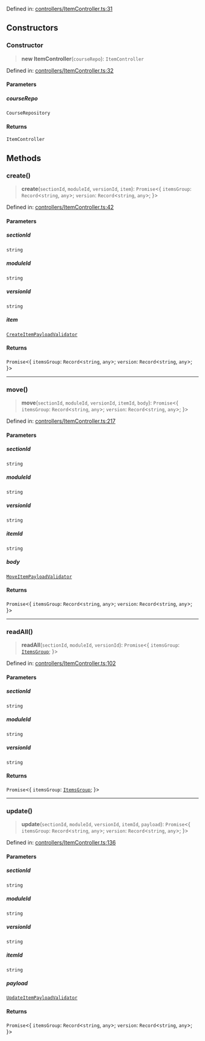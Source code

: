 Defined in: [controllers/ItemController.ts:31](https://github.com/continuousactivelearning/cal/blob/e8382d8ddbcc1815082ca613a620a97f6d2451f9/backend/src/modules/courses/controllers/ItemController.ts#L31)

## Constructors

### Constructor

> **new ItemController**(`courseRepo`): `ItemController`

Defined in: [controllers/ItemController.ts:32](https://github.com/continuousactivelearning/cal/blob/e8382d8ddbcc1815082ca613a620a97f6d2451f9/backend/src/modules/courses/controllers/ItemController.ts#L32)

#### Parameters

##### courseRepo

`CourseRepository`

#### Returns

`ItemController`

## Methods

### create()

> **create**(`sectionId`, `moduleId`, `versionId`, `item`): `Promise`\<\{ `itemsGroup`: `Record`\<`string`, `any`\>; `version`: `Record`\<`string`, `any`\>; \}\>

Defined in: [controllers/ItemController.ts:42](https://github.com/continuousactivelearning/cal/blob/e8382d8ddbcc1815082ca613a620a97f6d2451f9/backend/src/modules/courses/controllers/ItemController.ts#L42)

#### Parameters

##### sectionId

`string`

##### moduleId

`string`

##### versionId

`string`

##### item

[`CreateItemPayloadValidator`](../Validators/ItemValidators/CreateItemPayloadValidator.md)

#### Returns

`Promise`\<\{ `itemsGroup`: `Record`\<`string`, `any`\>; `version`: `Record`\<`string`, `any`\>; \}\>

***

### move()

> **move**(`sectionId`, `moduleId`, `versionId`, `itemId`, `body`): `Promise`\<\{ `itemsGroup`: `Record`\<`string`, `any`\>; `version`: `Record`\<`string`, `any`\>; \}\>

Defined in: [controllers/ItemController.ts:217](https://github.com/continuousactivelearning/cal/blob/e8382d8ddbcc1815082ca613a620a97f6d2451f9/backend/src/modules/courses/controllers/ItemController.ts#L217)

#### Parameters

##### sectionId

`string`

##### moduleId

`string`

##### versionId

`string`

##### itemId

`string`

##### body

[`MoveItemPayloadValidator`](../Validators/ItemValidators/MoveItemPayloadValidator.md)

#### Returns

`Promise`\<\{ `itemsGroup`: `Record`\<`string`, `any`\>; `version`: `Record`\<`string`, `any`\>; \}\>

***

### readAll()

> **readAll**(`sectionId`, `moduleId`, `versionId`): `Promise`\<\{ `itemsGroup`: [`ItemsGroup`](../Transformers/ItemsGroup.md); \}\>

Defined in: [controllers/ItemController.ts:102](https://github.com/continuousactivelearning/cal/blob/e8382d8ddbcc1815082ca613a620a97f6d2451f9/backend/src/modules/courses/controllers/ItemController.ts#L102)

#### Parameters

##### sectionId

`string`

##### moduleId

`string`

##### versionId

`string`

#### Returns

`Promise`\<\{ `itemsGroup`: [`ItemsGroup`](../Transformers/ItemsGroup.md); \}\>

***

### update()

> **update**(`sectionId`, `moduleId`, `versionId`, `itemId`, `payload`): `Promise`\<\{ `itemsGroup`: `Record`\<`string`, `any`\>; `version`: `Record`\<`string`, `any`\>; \}\>

Defined in: [controllers/ItemController.ts:136](https://github.com/continuousactivelearning/cal/blob/e8382d8ddbcc1815082ca613a620a97f6d2451f9/backend/src/modules/courses/controllers/ItemController.ts#L136)

#### Parameters

##### sectionId

`string`

##### moduleId

`string`

##### versionId

`string`

##### itemId

`string`

##### payload

[`UpdateItemPayloadValidator`](../Validators/ItemValidators/UpdateItemPayloadValidator.md)

#### Returns

`Promise`\<\{ `itemsGroup`: `Record`\<`string`, `any`\>; `version`: `Record`\<`string`, `any`\>; \}\>

